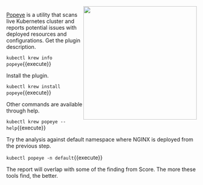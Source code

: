 <img align="right" src="/javajon/courses/kubernetes-extensibility/kubectl-plugin/assets/popeye.png" width="300">

[Popeye](https://github.com/derailed/popeye) is a utility that scans live Kubernetes cluster and reports potential issues with deployed resources and configurations. Get the plugin description.

`kubectl krew info popeye`{{execute}}

Install the plugin.

`kubectl krew install popeye`{{execute}}

Other commands are available through help.

`kubectl krew popeye --help`{{execute}}

Try the analysis against default namespace where NGINX is deployed from the previous step.

`kubectl popeye -n default`{{execute}}

The report will overlap with some of the finding from Score.  The more these tools find, the better.
